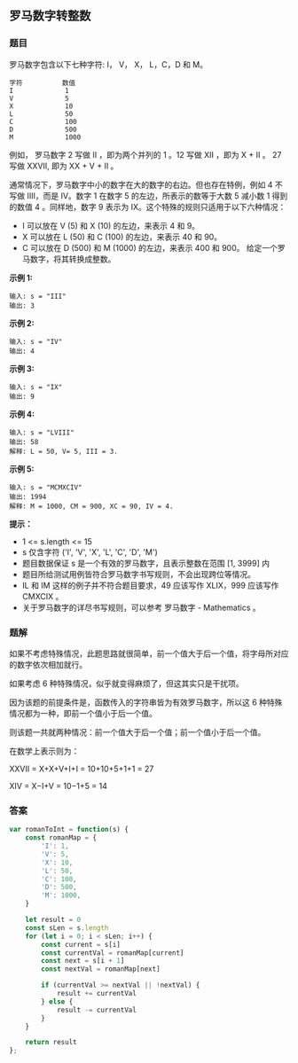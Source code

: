 ## 罗马数字转整数

### 题目

罗马数字包含以下七种字符: I， V， X， L，C，D 和 M。

```
字符          数值
I             1
V             5
X             10
L             50
C             100
D             500
M             1000
```

例如， 罗马数字 2 写做 II ，即为两个并列的 1 。12 写做 XII ，即为 X + II 。 27 写做  XXVII, 即为 XX + V + II 。

通常情况下，罗马数字中小的数字在大的数字的右边。但也存在特例，例如 4 不写做 IIII，而是 IV。数字 1 在数字 5 的左边，所表示的数等于大数 5 减小数 1 得到的数值 4 。同样地，数字 9 表示为 IX。这个特殊的规则只适用于以下六种情况：

* I 可以放在 V (5) 和 X (10) 的左边，来表示 4 和 9。
* X 可以放在 L (50) 和 C (100) 的左边，来表示 40 和 90。 
* C 可以放在 D (500) 和 M (1000) 的左边，来表示 400 和 900。
给定一个罗马数字，将其转换成整数。

 

**示例 1:**

```
输入: s = "III"
输出: 3
```

**示例 2:**

```
输入: s = "IV"
输出: 4
```

**示例 3:**

```
输入: s = "IX"
输出: 9
```

**示例 4:**

```
输入: s = "LVIII"
输出: 58
解释: L = 50, V= 5, III = 3.
```

**示例 5:**

```
输入: s = "MCMXCIV"
输出: 1994
解释: M = 1000, CM = 900, XC = 90, IV = 4.
```

**提示：**

* 1 <= s.length <= 15
* s 仅含字符 ('I', 'V', 'X', 'L', 'C', 'D', 'M')
* 题目数据保证 s 是一个有效的罗马数字，且表示整数在范围 [1, 3999] 内
* 题目所给测试用例皆符合罗马数字书写规则，不会出现跨位等情况。
* IL 和 IM 这样的例子并不符合题目要求，49 应该写作 XLIX，999 应该写作 CMXCIX 。
* 关于罗马数字的详尽书写规则，可以参考 罗马数字 - Mathematics 。

### 题解

如果不考虑特殊情况，此题思路就很简单，前一个值大于后一个值，将字母所对应的数字依次相加就行。

如果考虑 6 种特殊情况，似乎就变得麻烦了，但这其实只是干扰项。

因为该题的前提条件是，函数传入的字符串皆为有效罗马数字，所以这 6 种特殊情况都为一种，即前一个值小于后一个值。

则该题一共就两种情况：前一个值大于后一个值；前一个值小于后一个值。

在数学上表示则为：

XXVII = X+X+V+I+I = 10+10+5+1+1 = 27

XIV = X−I+V = 10−1+5 = 14

### 答案

```javascript
var romanToInt = function(s) {
    const romanMap = {
        'I': 1,
        'V': 5,
        'X': 10,
        'L': 50,
        'C': 100,
        'D': 500,
        'M': 1000,
    }

    let result = 0
    const sLen = s.length
    for (let i = 0; i < sLen; i++) {
        const current = s[i]
        const currentVal = romanMap[current]
        const next = s[i + 1]
        const nextVal = romanMap[next]

        if (currentVal >= nextVal || !nextVal) {
            result += currentVal
        } else {
            result -= currentVal
        }
    }

    return result
};
```

